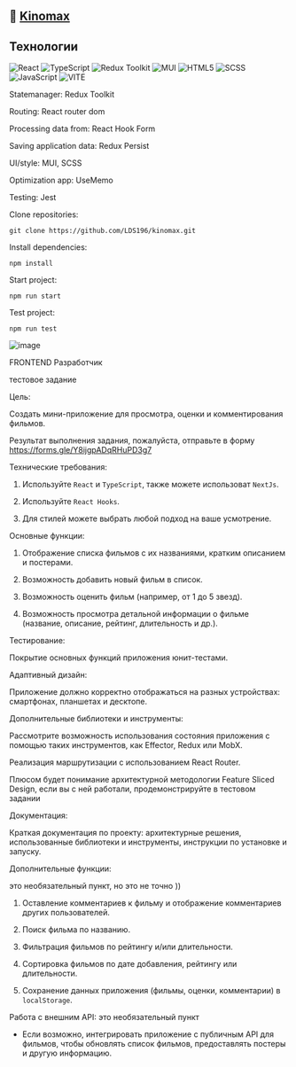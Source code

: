 ## :seedling: <a href="https://kinomax.vercel.app/" target="_blank">Kinomax</a>
## Технологии

![React](https://img.shields.io/badge/-React-61daf8?logo=react&logoColor=black)
![TypeScript](https://img.shields.io/badge/-TypeScript-blue)
![Redux Toolkit](https://img.shields.io/badge/-Redux_Toolkit-pink)
![MUI](https://img.shields.io/badge/-MUI-61daf8?logo=react&logoColor=blue)
![HTML5](https://img.shields.io/badge/-HTML5-e34f26?logo=html5&logoColor=white)
![SCSS](https://img.shields.io/badge/-CSS3-1572b6?logo=css3&logoColor=white)
![JavaScript](https://img.shields.io/badge/-JavaScript-f7df1e?logo=javaScript&logoColor=black)
![VITE](https://img.shields.io/badge/-Vite-99d6f8?logo=webpack&logoColor=black)

Statemanager: Redux Toolkit

Routing: React router dom

Processing data from: React Hook Form

Saving application data: Redux Persist

UI/style: MUI, SCSS

Optimization app: UseMemo

Testing: Jest



Clone repositories:

```
git clone https://github.com/LDS196/kinomax.git
```

Install dependencies:

```
npm install
```

Start project:

```
npm run start
```

Test project:

```
npm run test
```

![image](https://github.com/LDS196/kinomax/assets/105713345/d29dfa93-a685-426c-a8e1-17a294b2769e)


FRONTEND Разработчик 

тестовое задание 

Цель: 

Создать мини-приложение для просмотра, оценки и комментирования фильмов. 

Результат выполнения задания, пожалуйста, отправьте в форму https://forms.gle/Y8ijgpADqRHuPD3g7  

Технические требования: 

1. Используйте `React` и `TypeScript`, также можете использоват `NextJs`. 

2. Используйте `React Hooks`. 

3. Для стилей можете выбрать любой подход на ваше усмотрение. 

Основные функции: 

1. Отображение списка фильмов с их названиями, кратким описанием и постерами. 

2. Возможность добавить новый фильм в список. 

3. Возможность оценить фильм (например, от 1 до 5 звезд). 

4. Возможность просмотра детальной информации о фильме (название, описание, рейтинг, длительность и др.). 

Тестирование: 

Покрытие основных функций приложения юнит-тестами. 

Адаптивный дизайн: 

Приложение должно корректно отображаться на разных устройствах: смартфонах, планшетах и десктопе. 

Дополнительные библиотеки и инструменты: 

Рассмотрите возможность использования состояния приложения с помощью таких инструментов, как Effector, Redux или MobX. 

Реализация маршрутизации с использованием React Router. 

Плюсом будет понимание архитектурной методологии Feature Sliced Design, если вы с ней работали, продемонстрируйте в тестовом задании 

Документация: 

 Краткая документация по проекту: архитектурные решения, использованные библиотеки и инструменты, инструкции по установке и запуску. 

 

 

Дополнительные функции: 

это необязательный пункт, но это не точно )) 

1. Оставление комментариев к фильму и отображение комментариев других пользователей. 

2. Поиск фильма по названию. 

3. Фильтрация фильмов по рейтингу и/или длительности. 

4. Сортировка фильмов по дате добавления, рейтингу или длительности. 

5. Сохранение данных приложения (фильмы, оценки, комментарии) в `localStorage`. 

 

Работа с внешним API: 
это необязательный пункт 

- Если возможно, интегрировать приложение с публичным API для фильмов, чтобы обновлять список фильмов, предоставлять постеры и другую информацию. 
